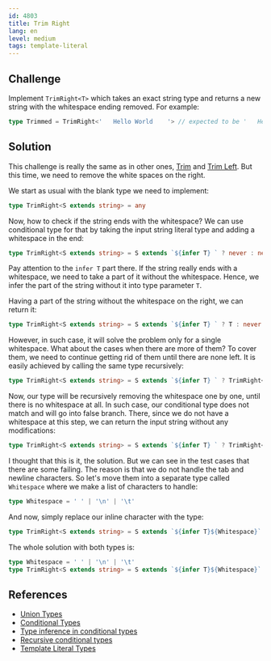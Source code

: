 ```yaml
---
id: 4803
title: Trim Right
lang: en
level: medium
tags: template-literal
---
```


## Challenge

Implement `TrimRight<T>` which takes an exact string type and returns a new string with the whitespace ending removed.
For example:

```typescript
type Trimmed = TrimRight<'   Hello World    '> // expected to be '   Hello World'
```

## Solution

This challenge is really the same as in other ones, [Trim](./medium-trim.md) and [Trim Left](./medium-trimleft.md).
But this time, we need to remove the white spaces on the right.

We start as usual with the blank type we need to implement:

```typescript
type TrimRight<S extends string> = any
```

Now, how to check if the string ends with the whitespace?
We can use conditional type for that by taking the input string literal type and adding a whitespace in the end:

```typescript
type TrimRight<S extends string> = S extends `${infer T} ` ? never : never
```

Pay attention to the `infer T` part there.
If the string really ends with a whitespace, we need to take a part of it without the whitespace.
Hence, we infer the part of the string without it into type parameter `T`.

Having a part of the string without the whitespace on the right, we can return it:

```typescript
type TrimRight<S extends string> = S extends `${infer T} ` ? T : never
```

However, in such case, it will solve the problem only for a single whitespace.
What about the cases when there are more of them?
To cover them, we need to continue getting rid of them until there are none left.
It is easily achieved by calling the same type recursively:

```typescript
type TrimRight<S extends string> = S extends `${infer T} ` ? TrimRight<T> : never
```

Now, our type will be recursively removing the whitespace one by one, until there is no whitespace at all.
In such case, our conditional type does not match and will go into false branch.
There, since we do not have a whitespace at this step, we can return the input string without any modifications:

```typescript
type TrimRight<S extends string> = S extends `${infer T} ` ? TrimRight<T> : S
```

I thought that this is it, the solution.
But we can see in the test cases that there are some failing.
The reason is that we do not handle the tab and newline characters.
So let's move them into a separate type called `Whitespace` where we make a list of characters to handle:

```typescript
type Whitespace = ' ' | '\n' | '\t'
```

And now, simply replace our inline character with the type:

```typescript
type TrimRight<S extends string> = S extends `${infer T}${Whitespace}` ? TrimRight<T> : S
```

The whole solution with both types is:

```typescript
type Whitespace = ' ' | '\n' | '\t'
type TrimRight<S extends string> = S extends `${infer T}${Whitespace}` ? TrimRight<T> : S
```

## References

- [Union Types](https://www.typescriptlang.org/docs/handbook/2/everyday-types.html#union-types)
- [Conditional Types](https://www.typescriptlang.org/docs/handbook/2/conditional-types.html)
- [Type inference in conditional types](https://www.typescriptlang.org/docs/handbook/2/conditional-types.html#inferring-within-conditional-types)
- [Recursive conditional types](https://www.typescriptlang.org/docs/handbook/release-notes/typescript-4-1.html#recursive-conditional-types)
- [Template Literal Types](https://www.typescriptlang.org/docs/handbook/release-notes/typescript-4-1.html#template-literal-types)
